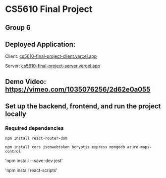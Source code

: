 # CS5610 Final Project 
## Group 6

## Deployed Application:

Client: [cs5610-final-project-client.vercel.app](https://cs5610-final-project-client.vercel.app/)

Server: [cs5610-final-project-server.vercel.app](https://cs5610-final-project-server.vercel.app/)

## Demo Video: https://vimeo.com/1035076256/2d62e0a055

## Set up the backend, frontend, and run the project locally

### Required dependencies
`npm install react-router-dom`

`npm install cors jsonwebtoken bcryptjs express mongodb azure-maps-control`

'npm install --save-dev jest'

'npm install react-scripts'
